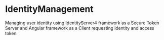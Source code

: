 # IdentityManagement
Managing user identity using IdentityServer4 framework as a Secure Token Server and Angular framework as a Client requesting identity and access token
